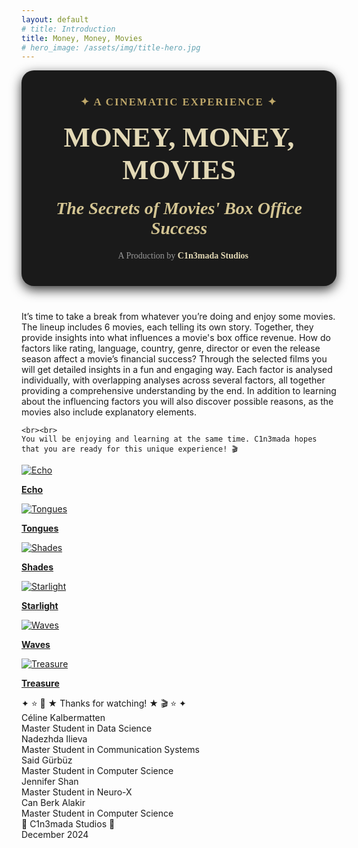 ```yaml
---
layout: default
# title: Introduction
title: Money, Money, Movies
# hero_image: /assets/img/title-hero.jpg
---
```


<!-- Glitter background -->
<div id="starshine">
    <div class="template shine"></div>
</div>

<!-- Title -->
<div style="
   background-color: #1a1a1a; 
   padding: 40px; 
   border-radius: 20px; 
   text-align: center; 
   font-family: 'Garamond', serif; 
   box-shadow: 0 6px 18px rgba(0, 0, 0, 0.8); 
   color: white;
   margin-bottom: 40px;">
   <!-- add the margin that should come after the box here -->
   <div style="
      font-size: 1.2em; 
      color: #BFA86A; 
      font-weight: bold; 
      letter-spacing: 2px;">
      ✦ A CINEMATIC EXPERIENCE ✦
   </div>
   <h1 style="
      font-size: 3.2em; 
      margin: 20px 0; 
      color: #E3D9B6; 
      font-weight: bold; 
      text-transform: uppercase;">
      Money, Money, Movies
   </h1>
   <h2 style="
      font-size: 2em; 
      margin: 10px 0; 
      font-style: italic; 
      color: #D4C593;">
      The Secrets of Movies' Box Office Success
   </h2>
   <div style="
      font-size: 1em; 
      color: #999; 
      margin-top: 20px;">
      🎥 A Production by <strong style="color: #E3D9B6;">C1n3mada Studios</strong>
   </div>
</div>

<div class="text-custom">
    It’s time to take a break from whatever you’re doing and enjoy some movies. The lineup includes 6 movies, each telling its own story. Together, they provide insights into what influences a movie's box office revenue. How do factors like rating, language, country, genre, director or even the release season affect a movie’s financial success? Through the selected films you will get detailed insights in a fun and engaging way. Each factor is analysed individually, with overlapping analyses across several factors, all together providing a comprehensive understanding by the end. In addition to learning about the influencing factors you will also discover possible reasons, as the movies also include explanatory elements.
    
    <br><br>
    You will be enjoying and learning at the same time. C1n3mada hopes that you are ready for this unique experience! 🎬
</div>


<!-- Movie grid -->
<div class="movie-grid">
  <a href="./movies/echo">
    <img src="./assets/img/echo.png" alt="Echo">
    <p><b>Echo</b></p>
  </a>
  <a href="./movies/tongues">
    <img src="./assets/img/tongues.png" alt="Tongues">
    <p><b>Tongues</b></p>
  </a>
  <a href="./movies/shades">
    <img src="./assets/img/shades.png" alt="Shades">
    <p><b>Shades</b></p>
  </a>
  <a href="./movies/starlight">
    <img src="./assets/img/starlight.png" alt="Starlight">
    <p><b>Starlight</b></p>
  </a>
  <a href="./movies/waves">
    <img src="./assets/img/waves.png" alt="Waves">
    <p><b>Waves</b></p>
  </a>
  <a href="./movies/treasure">
    <img src="./assets/img/treasure.png" alt="Treasure">
    <p><b>Treasure</b></p>
  </a>
  <!-- Add the other movies -->
</div>


<!-- Roll credits -->
<div class="credits-container">
    <div class="credits">
        <div class="credits-item">
            <div class="title">✦ ⭐️ 🎥 ★ Thanks for watching! ★ 🎬 ⭐️ ✦</div>
        </div>        
        <div class="credits-item">
            <div class="name">Céline Kalbermatten</div>
            <div class="role">Master Student in Data Science</div>
        </div>
        <div class="credits-item">
            <div class="name">Nadezhda Ilieva</div>
            <div class="role">Master Student in Communication Systems</div>
        </div>
        <div class="credits-item">
            <div class="name">Said Gürbüz</div>
            <div class="role">Master Student in Computer Science</div>
        </div>
        <div class="credits-item">
            <div class="name">Jennifer Shan</div>
            <div class="role">Master Student in Neuro-X</div>
        </div>
        <div class="credits-item">
            <div class="name">Can Berk Alakir</div>
            <div class="role">Master Student in Computer Science</div>
        </div>
        <div class="credits-item">
            <div class="general">🎥 C1n3mada Studios 🎥</div>
            <div class="general">December 2024</div>
        </div>
        <!-- Add more items as needed -->
    </div>
</div>


<script src="https://code.jquery.com/jquery-3.6.0.min.js"></script>
<script>
  $(function () {
    var body = $("#starshine"),
      template = $(".template.shine"),
      stars = 500,
      sparkle = 20;

    var size = "small";
    var createStar = function () {
      template
        .clone()
        .removeAttr("id")
        .css({
          top: Math.random() * 100 + "%",
          left: Math.random() * 100 + "%",
          animationDelay: Math.random() * sparkle + "s"
        })
        .addClass(size)
        .appendTo(body);
    };

    for (var i = 0; i < stars; i++) {
      if (i % 2 === 0) {
        size = "small";
      } else if (i % 3 === 0) {
        size = "medium";
      } else {
        size = "large";
      }

      createStar();
    }
  });
</script>
<script>
  document.addEventListener("DOMContentLoaded", function () {
      const links = document.querySelectorAll(".movie-grid a"); // Select all movie links

      links.forEach(link => {
          link.addEventListener("click", function (e) {
              e.preventDefault(); // Prevent default navigation
              const href = this.getAttribute("href"); // Get the URL to navigate to

              // Add fade-out effect to the body
              document.body.classList.add("fade-out");

              // Wait for the animation to complete before navigating
              setTimeout(() => {
                  window.location.href = href;
              }, 400); // Match the duration in CSS
          });
      });
  });
</script>